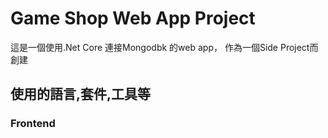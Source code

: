 # Game Shop Web App Project
這是一個使用.Net Core 連接Mongodbk 的web app， 作為一個Side Project而創建
## 使用的語言,套件,工具等
### Frontend